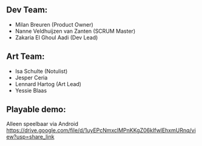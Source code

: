 ## Dev Team:
- Milan Breuren (Product Owner)
- Nanne Veldhuijzen van Zanten (SCRUM Master)
- Zakaria El Ghoul Aadi (Dev Lead)

## Art Team:
- Isa Schulte (Notulist)
- Jesper Ceria
- Lennard Hartog (Art Lead)
- Yessie Blaas

## Playable demo:
Alleen speelbaar via Android
https://drive.google.com/file/d/1uyEPcNmxclMPnKKgZ06kIfwlEhxmURnq/view?usp=share_link
